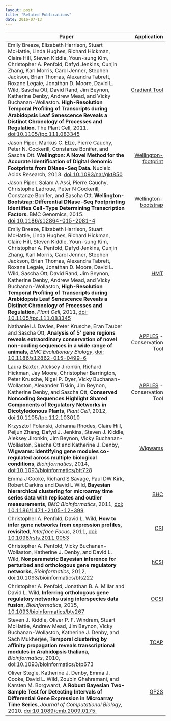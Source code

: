 ```yaml
---
layout: post
title: "Related Publications"
date: 2016-07-13
---
```


|   Paper | Application |
|-------------|-------------:|
| Emily Breeze, Elizabeth Harrison, Stuart McHattie, Linda Hughes, Richard Hickman, Claire Hill, Steven Kiddle, Youn-sung Kim, Christopher A. Penfold, Dafyd Jenkins, Cunjin Zhang, Karl Morris, Carol Jenner, Stephen Jackson, Brian Thomas, Alexandra Tabrett, Roxane Legaie, Jonathan D. Moore, David L. Wild, Sascha Ott, David Rand, Jim Beynon, Katherine Denby, Andrew Mead, and Vicky Buchanan-Wollaston. **High-Resolution Temporal Profiling of Transcripts during Arabidopsis Leaf Senescence Reveals a Distinct Chronology of Processes and Regulation.** The Plant Cell, 2011. [doi:10.1105/tpc.111.083345](http://dx.doi.org/10.1105/tpc.111.083345) | [Gradient Tool](https://github.com/cyversewarwick/gradienttool) |
| Jason Piper, Markus C. Elze, Pierre Cauchy, Peter N. Cockerill, Constanze Bonifer, and Sascha Ott. **Wellington: A Novel Method for the Accurate Identification of Digital Genomic Footprints from DNase-Seq Data.** Nucleic Acids Research, 2013. [doi:10.1093/nar/gkt850](http://dx.doi.org/10.1093/nar/gkt850) | [Wellington-footprint](https://github.com/cyversewarwick/wellington-bootstrap/) |
| Jason Piper, Salam A Assi, Pierre Cauchy, Christophe Ladroue, Peter N Cockerill, Constanze Bonifer, and Sascha Ott. **Wellington-Bootstrap: Differential DNase-Seq Footprinting Identifies Cell-Type Determining Transcription Factors.** BMC Genomics, 2015. [doi:10.1186/s12864-015-2081-4](http://dx.doi.org/10.1186/s12864-015-2081-4) | [Wellington-bootstrap](https://github.com/cyversewarwick/wellington-bootstrap/) |
| Emily Breeze, Elizabeth Harrison, Stuart McHattie, Linda Hughes, Richard Hickman, Claire Hill, Steven Kiddle, Youn-sung Kim, Christopher A. Penfold, Dafyd Jenkins, Cunjin Zhang, Karl Morris, Carol Jenner, Stephen Jackson, Brian Thomas, Alexandra Tabrett, Roxane Legaie, Jonathan D. Moore, David L. Wild, Sascha Ott, David Rand, Jim Beynon, Katherine Denby, Andrew Mead, and Vicky Buchanan-Wollaston, **High-Resolution Temporal Profiling of Transcripts during Arabidopsis Leaf Senescence Reveals a Distinct Chronology of Processes and Regulation**, *Plant Cell*, 2011, [doi: 10.1105/tpc.111.083345](http://dx.doi.org/10.1105/tpc.111.083345) | [HMT](https://github.com/cyversewarwick/hmt/)|
| Nathaniel J. Davies, Peter Krusche, Eran Tauber and Sascha Ott, **Analysis of 5’ gene regions reveals extraordinary conservation of novel non-coding sequences in a wide range of animals**, *BMC Evolutionary Biology*, [doi: 10.1186/s12862-015-0499-6](http://dx.doi.org/10.1186/s12862-015-0499-6) | [APPLES](https://github.com/cyversewarwick/apples) - Conservation Tool |
| Laura Baxter, Aleksey Jironkin, Richard Hickman, Jay Moore, Christopher Barrington, Peter Krusche, Nigel P. Dyer, Vicky Buchanan-Wollaston, Alexander Tiskin, Jim Beynon, Katherine Denby, and Sascha Ott, **Conserved Noncoding Sequences Highlight Shared Components of Regulatory Networks in Dicotyledonous Plants**, *Plant Cell*, 2012, [doi:10.1105/tpc.112.103010](http://dx.doi.org/10.1105/tpc.112.103010) | [APPLES](https://github.com/cyversewarwick/apples) - Conservation Tool |
| Krzysztof Polanski, Johanna Rhodes, Claire Hill, Peijun Zhang, Dafyd J. Jenkins, Steven J. Kiddle, Aleksey Jironkin, Jim Beynon, Vicky Buchanan-Wollaston, Sascha Ott and Katherine J. Denby, **Wigwams: identifying gene modules co-regulated across multiple biological conditions**, *Bioinformatics*, 2014, [doi:10.1093/bioinformatics/btt728](http://bioinformatics.oxfordjournals.org/content/30/7/962.long) | [Wigwams](https://github.com/cyversewarwick/wigwams/) |
| Emma J Cooke, Richard S Savage, Paul DW Kirk, Robert Darkins and David L Wild, **Bayesian hierarchical clustering for microarray time series data with replicates and outlier measurements**, *BMC Bioinformatics*, 2011, [doi: 10.1186/1471-2105-12-399](http://bmcbioinformatics.biomedcentral.com/articles/10.1186/1471-2105-12-399)  | [BHC](https://github.com/cyversewarwick/bhc/) |
| Christopher A. Penfold, David L. Wild, **How to infer gene networks from expression profiles, revisited**, *Interface Focus*, 2011, [doi: 10.1098/rsfs.2011.0053](http://rsfs.royalsocietypublishing.org/content/1/6/857.short)  | [CSI](https://github.com/cyversewarwick/csi/) |
|Christopher A. Penfold, Vicky Buchanan-Wollaston, Katherine J. Denby, and David L. Wild, **Nonparametric Bayesian inference for perturbed and orthologous gene regulatory networks**, *Bioinformatics*, 2012, [doi:10.1093/bioinformatics/bts222](http://dx.doi.org/10.1093/bioinformatics/bts222) | [hCSI](https://github.com/cyversewarwick/hcsi/) |
| Christopher A. Penfold, Jonathan B. A. Millar and David L. Wild, **Inferring orthologous gene regulatory networks using interspecies data fusion**, *Bioinformatics*, 2015, [10.1093/bioinformatics/btv267](http://dx.doi.org/10.1093/bioinformatics/btv267) | [OCSI](https://github.com/cyversewarwick/ocsi/) |
| Steven J. Kiddle, Oliver P. F. Windram, Stuart McHattie, Andrew Mead, Jim Beynon, Vicky Buchanan-Wollaston, Katherine J. Denby, and Sach Mukherjee, **Temporal clustering by affinity propagation reveals transcriptional modules in Arabidopsis thaliana**, *Bioinformatics*, 2010, [doi:10.1093/bioinformatics/btp673](https://bioinformatics.oxfordjournals.org/content/26/3/355.full) | [TCAP](https://github.com/cyversewarwick/tcap/) |
|Oliver Stegle, Katherine J. Denby, Emma J. Cooke, David L. Wild, Zoubin Ghahramani, and Karsten M. Borgwardt, **A Robust Bayesian Two-Sample Test for Detecting Intervals of Differential Gene Expression in Microarray Time Series**, *Journal of Computational Biology*, 2010. [doi:10.1089/cmb.2009.0175.](http://online.liebertpub.com/doi/abs/10.1089/cmb.2009.0175) | [GP2S](https://github.com/cyversewarwick/gp2s/) |

